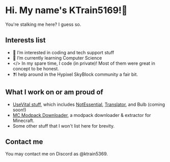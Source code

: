 # Hi. My name's KTrain5169!👋

You're stalking me here? I guess so.

## Interests list

- 👀 I’m interested in coding and tech support stuff
- 🌱 I’m currently learning Computer Science
- </> In my spare time, I code (in private)! Most of them were great in concept to be honest.
- ❓I help around in the Hypixel SkyBlock community a fair bit.

## What I work on or am proud of

- [UseVital stuff](https://github.com/UseVital), which includes [NotEssential](https://notessential.blurry.gay), [Translator](https://github.com/usevital/translator), and Bulb (coming soon!)
- [MC Modpack Downloader](https://github.com/KTrain5169/mc-modpack-downloader), a modpack downloader & extractor for Minecraft.
- Some other stuff that I won't list here for brevity.

## Contact me

You may contact me on Discord as @ktrain5369.
